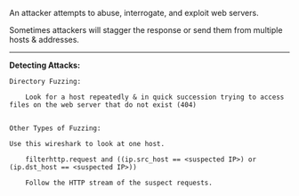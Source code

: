 
An attacker attempts to abuse, interrogate, and exploit web servers. 

Sometimes attackers will stagger the response or send them from multiple hosts & addresses. 

-----------------------------------------

**Detecting Attacks:** 


	Directory Fuzzing: 

		Look for a host repeatedly & in quick succession trying to access files on the web server that do not exist (404)


	Other Types of Fuzzing: 

	Use this wireshark to look at one host. 
	
		filterhttp.request and ((ip.src_host == <suspected IP>) or (ip.dst_host == <suspected IP>))

		Follow the HTTP stream of the suspect requests. 